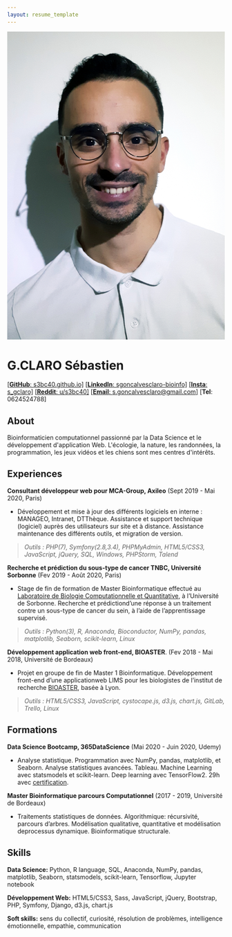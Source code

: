 ```yaml
---
layout: resume_template
---
```


![Profile](assets/images/profile_pic.png)

# G.CLARO Sébastien

[[**GitHub**: s3bc40.github.io]](https://s3bc40.github.io/)
[[**LinkedIn**: sgoncalvesclaro-bioinfo]](https://www.linkedin.com/in/sgoncalvesclaro-bioinfo/)
[[**Insta**: s_gclaro]](https://www.instagram.com/s_gclaro/)
[[**Reddit**: u/s3bc40]](https://www.reddit.com/user/s3bc40)
[[**Email**: s.goncalvesclaro@gmail.com]](mailto:s.goncalvesclaro@gmail.com)
[**Tel**: 0624524788]

## About

Bioinformaticien computationnel passionné par la Data Science et le développement d'application Web.
L'écologie, la nature, les randonnées, la programmation, les jeux vidéos et les chiens sont mes centres d'intérêts.

## Experiences

**Consultant développeur web pour MCA-Group, Axileo** (Sept 2019 - Mai 2020, Paris)

+ Développement et mise à jour des différents logiciels en interne : MANAGEO, Intranet, DTThèque. Assistance et support technique (logiciel) auprès des utilisateurs sur site et à distance. Assistance maintenance des différents outils, et migration de version.

>*Outils : PHP(7), Symfony(2.8,3.4), PHPMyAdmin, HTML5/CSS3, JavaScript, jQuery, SQL, Windows, PHPStorm, Talend*

**Recherche et prédiction du sous-type de cancer TNBC, Université Sorbonne** (Fev 2019 - Août 2020, Paris)

+ Stage de fin de formation de Master Bioinformatique effectué au [Laboratoire de Biologie Computationnelle et Quantitative](http://www.lcqb.upmc.fr/), à l’Université de Sorbonne. Recherche et prédictiond’une réponse à un traitement contre un sous-type de cancer du sein, à l’aide de l’apprentissage supervisé.

>*Outils : Python(3), R, Anaconda, Bioconductor, NumPy, pandas, matplotlib, Seaborn, scikit-learn, Linux*

**Développement application web front-end, BIOASTER**. (Fev 2018 - Mai 2018, Université de Bordeaux)

+ Projet en groupe de fin de Master 1 Bioinformatique. Développement front-end d’une applicationweb LIMS pour les biologistes de l’institut de recherche [BIOASTER](https://www.bioaster.org/fr/), basée à Lyon.

>*Outils : HTML5/CSS3, JavaScript, cystocape.js, d3.js, chart.js, GitLab, Trello, Linux*

## Formations

**Data Science Bootcamp, 365DataScience** (Mai 2020 - Juin 2020, Udemy)

+ Analyse statistique. Programmation avec NumPy, pandas, matplotlib, et Seaborn. Analyse statistiques avancées. Tableau. Machine Learning avec statsmodels et scikit-learn. Deep learning avec TensorFlow2. 29h avec [certification](../assets/pdf/certif_DS.pdf).

**Master Bioinformatique parcours Computationnel** (2017 - 2019, Université de Bordeaux)

+ Traitements statistiques de données. Algorithmique: récursivité, parcours d’arbres. Modélisation qualitative, quantitative et modélisation deprocessus dynamique. Bioinformatique structurale.

## Skills

**Data Science:** Python, R language, SQL, Anaconda, NumPy, pandas, matplotlib, Seaborn, statsmodels, scikit-learn, Tensorflow, Jupyter notebook

**Développement Web:** HTML5/CSS3, Sass, JavaScript, jQuery, Bootstrap, PHP, Symfony, Django, d3.js, chart.js

**Soft skills:** sens du collectif, curiosité, résolution de problèmes, intelligence émotionnelle, empathie, communication
